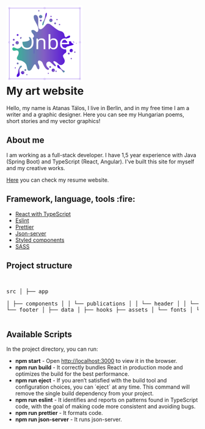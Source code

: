 <h1><img src="src/assets/images/onbeszed-logo.svg" width="200px" alt="onbeszed"><br>My art website</h1>
<p>Hello, my name is Atanas Tálos, I live in Berlin, and in my free time I am a writer and a graphic designer. 
Here you can see my Hungarian poems, short stories and my vector graphics!</p>

<h2>About me</h2>
<p>I am working as a full-stack developer. I have 1,5 year experience with Java (Spring Boot) and TypeScript (React, Angular).
I've built this site for myself and my creative works.</p>
<p><a href="https://atanastalos.com/" target="_blank">Here</a> you can check my resume website.</p>

<h2>Framework, language, tools :fire:</h2>
<ul>
    <li><a href="https://www.typescriptlang.org/docs/handbook/react.html" target="_blank">React with TypeScript</a></li>
    <li><a href="https://typescript-eslint.io/" target="_blank">Eslint</a></li>
    <li><a href="https://prettier.io/" target="_blank">Prettier</a></li>
    <li><a href="https://www.npmjs.com/package/json-server" target="_blank">Json-server</a></li>
    <li><a href="https://styled-components.com/" target="_blank">Styled components</a></li>
    <li><a href="https://sass-lang.com/" target="_blank">SASS</a></li>
</ul>

<h2>Project structure</h2>
<pre>

src
│
├── app                   
│   ├── components 
│   │   └── publications 
│   │   └── header
│   │   └── home
│   │   └── footer
│   ├── data
│   ├── hooks
├── assets
│   └── fonts 
│   └── images
</pre>

<h2>Available Scripts</h2>

<p>In the project directory, you can run:</p>
<ul>
  <li><b>npm start</b> - Open <a href="http://localhost:3000" target="_blank">http://localhost:3000</a> to view it in the browser.</li>
  <li><b>npm run build</b> - It correctly bundles React in production mode and optimizes the build for the best performance.</li>
  <li><b>npm run eject</b> - If you aren’t satisfied with the build tool and configuration choices, you can `eject` at any time. This command will
remove the single build dependency from your project.</li>
  <li><b>npm run eslint</b> - It identifies and reports on patterns found in TypeScript code, with the goal of making code more consistent and avoiding bugs.</li>
  <li><b>npm run prettier</b> - It formats code.</li>
  <li><b>npm run json-server</b> - It runs json-server.</li>
</ul>
